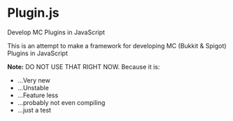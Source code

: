 # Plugin.js
Develop MC Plugins in JavaScript

This is an attempt to make a framework for developing MC (Bukkit & Spigot) Plugins in JavaScript

**Note:** DO NOT USE THAT RIGHT NOW. Because it is:

- ...Very new
- ...Unstable
- ...Feature less
- ...probably not even compiling
- ...just a test
